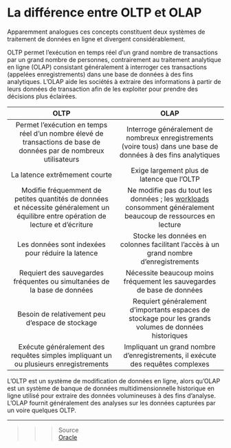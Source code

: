 # **La différence entre OLTP et OLAP**
Apparemment analogues ces concepts constituent deux systèmes de traitement de données en ligne et divergent considérablement.

OLTP permet l’exécution en temps réel d’un grand nombre de transactions par un grand nombre de personnes, contrairement au traitement analytique en ligne (OLAP) consistant généralement à interroger ces transactions (appelées enregistrements) dans une base de données à des fins analytiques. L’OLAP aide les sociétés à extraire des informations à partir de leurs données de transaction afin de les exploiter pour prendre des décisions plus éclairées.

OLTP | OLAP
:-:|:-:
Permet l’exécution en temps réel d’un nombre élevé de transactions de base de données par de nombreux utilisateurs | Interroge généralement de nombreux enregistrements (voire tous) dans une base de données à des fins analytiques
La latence extrêmement courte | Exige largement plus de latence que l’OLTP
Modifie fréquemment de petites quantités de données et nécessite généralement un équilibre entre opération de lecture et d’écriture | Ne modifie pas du tout les données ; les [workloads](workload) consomment généralement beaucoup de ressources en lecture
Les données sont indexées pour réduire la latence | Stocke les données en colonnes facilitant l’accès à un grand nombre d’enregistrements
Requiert des sauvegardes fréquentes ou simultanées de la base de données | Nécessite beaucoup moins fréquement les sauvegardes de base de données
Besoin de relativement peu d’espace de stockage | Requiert généralement d’importants espaces de stockage pour les grands volumes de données historiques
Exécute généralement des requêtes simples impliquant un ou plusieurs enregistrements | Impliquant un grand nombre d’enregistrements, il exécute des requêtes complexes

L’OLTP est un système de modification de données en ligne, alors qu’OLAP est un système de banque de données multidimensionnelle historique en ligne utilisé pour extraire des données volumineuses à des fins d’analyse. L’OLAP fournit généralement des analyses sur les données capturées par un voire quelques OLTP.
___
>>> Source  
[Oracle](https://www.oracle.com/fr/database/what-is-oltp/)